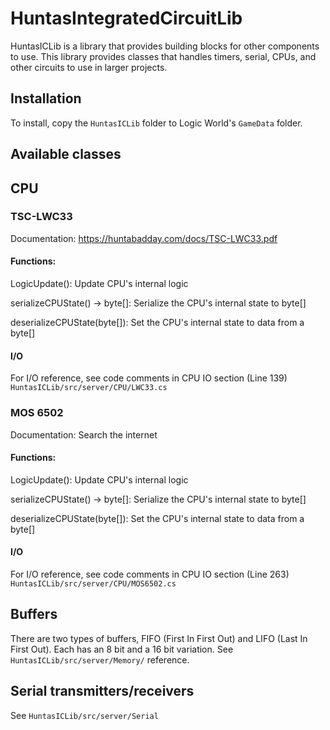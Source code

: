 # HuntasIntegratedCircuitLib

HuntasICLib is a library that provides building blocks for other components to use. This library provides classes that handles timers, serial, CPUs, and other circuits to use in larger projects.

## Installation
To install, copy the ``HuntasICLib`` folder to Logic World's ``GameData`` folder.

## Available classes
## CPU
### TSC-LWC33
Documentation: https://huntabadday.com/docs/TSC-LWC33.pdf

#### Functions:
LogicUpdate(): Update CPU's internal logic

serializeCPUState() -> byte[]: Serialize the CPU's internal state to byte[]

deserializeCPUState(byte[]): Set the CPU's internal state to data from a byte[]

#### I/O
For I/O reference, see code comments in CPU IO section (Line 139) ``HuntasICLib/src/server/CPU/LWC33.cs``

### MOS 6502
Documentation: Search the internet

#### Functions:
LogicUpdate(): Update CPU's internal logic

serializeCPUState() -> byte[]: Serialize the CPU's internal state to byte[]

deserializeCPUState(byte[]): Set the CPU's internal state to data from a byte[]

#### I/O
For I/O reference, see code comments in CPU IO section (Line 263) ``HuntasICLib/src/server/CPU/MOS6502.cs``

## Buffers
There are two types of buffers, FIFO (First In First Out) and LIFO (Last In First Out). Each has an 8 bit and a 16 bit variation. See ``HuntasICLib/src/server/Memory/`` reference.

## Serial transmitters/receivers
See ``HuntasICLib/src/server/Serial``
